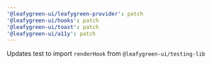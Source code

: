 ```yaml
---
'@leafygreen-ui/leafygreen-provider': patch
'@leafygreen-ui/hooks': patch
'@leafygreen-ui/toast': patch
'@leafygreen-ui/a11y': patch
---
```


Updates test to import `renderHook` from `@leafygreen-ui/testing-lib`
